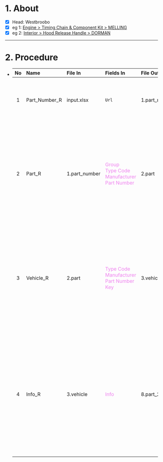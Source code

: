 # 1. About

- [x] Head: Westbroobo
- [x] eg 1: [Engine > Timing Chain & Component Kit > MELLING](https://www.rockauto.com/en/parts/melling,timing+chain+&+component+kit,5756)
- [x] eg 2: [Interior > Hood Release Handle > DORMAN](https://www.rockauto.com/en/parts/dorman,hood+release+cable,1360)

- - -

# 2. Procedure

- |No|Name|File In|Fields In|File Out|Fields Out|
  |:-:|:-|:-|:-|:-|:-|
  |1|Part_Number_R|input.xlsx|`Url`|1.part_number|A. `No`<sub>[int、Sort: True]</sub><br />B. `Group`<br />C. `Type`<br />D. `Type Code`<br />E. `Manufacturer`<br />F. `Part Number`<br />G. `Url`|
  |2|Part_R|1.part_number|<span style="color: violet;">Group</span><br /><span style="color: violet;">Type Code</span><br /><span style="color: violet;">Manufacturer</span><br /><span style="color: violet;">Part Number</span>|2.part|A. <span style="color: teal;">No</span><sub>[int、Sort: True]</sub><br />B. <span style="color: violet;">Group</span><br />C. <span style="color: teal;">Type</span><br />D. <span style="color: violet;">Type Code</span><br />E. <span style="color: violet;">Manufacturer</span><br />F. <span style="color: violet;">Part Number</span><br />G. `Parameter`<br />H. `Json_Price`<br />I. `Note 1`<br />J. `Note 2`<br />K. `OEM`<br />L. `Picture`<sub>[null]</sub><br />M. <span style="color: teal;">Url</span><br />N. `Info`<br />O. `Json_Src`<br />P. `Key`|
  |3|Vehicle_R|2.part|<span style="color: violet;">Type Code</span><br /><span style="color: violet;">Manufacturer</span><br /><span style="color: violet;">Part Number</span><br /><span style="color: violet;">Key</span>|3.vehicle|A. <span style="color: teal;">No</span><sub>[int、Sort: True]</sub><br />B. <span style="color: teal;">Group</span><br />C. <span style="color: teal;">Type</span><br />D. <span style="color: violet;">Type Code</span><br />E. <span style="color: violet;">Manufacturer</span><br />F. <span style="color: violet;">Part Number</span><br />G. <span style="color: teal;">Parameter</span><br />H. <span style="color: teal;">Json_Price</span><br />I. <span style="color: teal;">Note 1</span><br />J. <span style="color: teal;">Note 2</span><br />K. `Json_Vehicle`<br />L. <span style="color: teal;">OEM</span><br />M. <span style="color: teal;">Picture</span><sub>[null]</sub><br />N. <span style="color: teal;">Url</span><br />O. <span style="color: teal;">Info</span><br />P. <span style="color: teal;">Json_Src</span><br />Q. <span style="color: violet;">Key</span>|
  |4|Info_R|3.vehicle|<span style="color: violet;">Info</span>|8.part_2|A. <span style="color: teal;">No</span><sub>[int、Sort: True]</sub><br />B. <span style="color: teal;">Group</span><br />C. <span style="color: teal;">Type</span><br />D. <span style="color: teal;">Type Code</span><br />E. <span style="color: teal;">Manufacturer</span><br />F. <span style="color: teal;">Part Number</span><br />G. <span style="color: teal;">Parameter</span><br />H. <span style="color: teal;">Json_Price</span><br />I. <span style="color: teal;">Note 1</span><br />J. <span style="color: teal;">Note 2</span><br />K. <span style="color: teal;">Json_Vehicle</span><br />L. <span style="color: teal;">OEM</span><br />M. <span style="color: teal;">Picture</span><sub>[null]</sub><br />N. <span style="color: teal;">Url</span><br />O. <span style="color: violet;">Info</span><br />P. <span style="color: teal;">Json_Src</span><br />Q. `Json_Specification`<br />R. `Json_Kit`<br />S. <span style="color: teal;">Key</span>|
